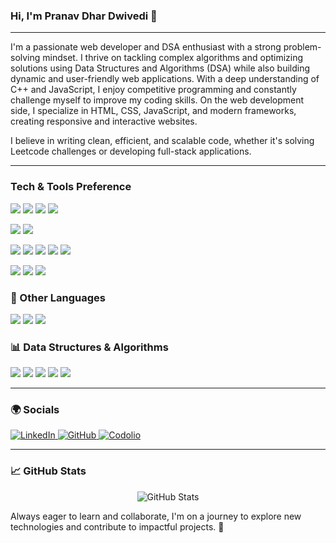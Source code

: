 ### Hi, I'm Pranav Dhar Dwivedi 👋

---

I'm a passionate web developer and DSA enthusiast with a strong problem-solving mindset. 
I thrive on tackling complex algorithms and optimizing solutions using Data Structures and Algorithms (DSA) while also building dynamic and user-friendly web applications. 
With a deep understanding of C++ and JavaScript, I enjoy competitive programming and constantly challenge myself to improve my coding skills. 
On the web development side, I specialize in HTML, CSS, JavaScript, and modern frameworks, creating responsive and interactive websites. 

I believe in writing clean, efficient, and scalable code, whether it's solving Leetcode challenges or developing full-stack applications. 

---

### Tech & Tools Preference


<p>
  <img src="https://img.shields.io/badge/-React-000000?style=flat&logo=react&logoColor=00c8ff">
  <img src="https://img.shields.io/badge/-HTML5-E34F26?style=flat&logo=html5&logoColor=white">
  <img src="https://img.shields.io/badge/-CSS3-1572B6?style=flat&logo=css3&logoColor=white">
  <img src="https://img.shields.io/badge/-JavaScript-F7DF1E?style=flat&logo=javascript&logoColor=000">
</p>
<p>
  <img src="https://img.shields.io/badge/-Node.js-3C873A?style=flat&logo=node.js&logoColor=white">
  <img src="https://img.shields.io/badge/-Express.js-404D59?style=flat&logo=express&logoColor=white">
</p>
<p>
  <img src="https://img.shields.io/badge/-Git-F05032?style=flat&logo=git&logoColor=white">
  <img src="https://img.shields.io/badge/-GitHub-181717?style=flat&logo=github&logoColor=white">
  <img src="https://img.shields.io/badge/-Hoppscotch-00A8E8?style=flat&logo=hoppscotch&logoColor=white">
  <img src="https://img.shields.io/badge/-VS%20Code-007ACC?style=flat&logo=visual-studio-code&logoColor=white">
  <img src="https://img.shields.io/badge/-npm-CB3837?style=flat&logo=npm&logoColor=white">
</p>

<p>
  <img src="https://img.shields.io/badge/-GitHub%20Pages-222222?style=flat&logo=githubpages&logoColor=white">
  <img src="https://img.shields.io/badge/-Vercel-000?style=flat&logo=vercel&logoColor=white">
  <img src="https://img.shields.io/badge/-Netlify-00C7B7?style=flat&logo=netlify&logoColor=white">
</p>

<!-- Languages -->
<h3>📖 Other Languages</h3>
<p>
  <img src="https://img.shields.io/badge/-C%20&%20C++-659ad2?style=flat&logo=c%2B%2B&logoColor=ffffff"> 
  <img src="https://img.shields.io/badge/-Java-F89820?style=flat&logo=java&logoColor=white">
  <img src="https://img.shields.io/badge/-Python-black?style=flat&logo=python&logoColor=white"> 
</p>

<!-- DSA -->
<h3>📊 Data Structures & Algorithms</h3>
<p>
  <img src="https://img.shields.io/badge/-C++-00599C?style=flat&logo=c%2b%2b&logoColor=white">
  <img src="https://img.shields.io/badge/-LeetCode-000000?style=flat&logo=leetcode&logoColor=FFA116">
  <img src="https://img.shields.io/badge/-CodeChef-5B4638?style=flat&logo=codechef&logoColor=white">
  <img src="https://img.shields.io/badge/-Codeforces-1F8ACB?style=flat&logo=codeforces&logoColor=white">
  <img src="https://img.shields.io/badge/GeeksforGeeks-2EC866?style=flat&logo=GeeksforGeeks&logoColor=white">
</p>

---

### 🌍 Socials

<p>
  <a href="https://www.linkedin.com/in/pranav-dhar-dwivedi-047548328/" target="_blank">
    <img alt="LinkedIn" src="https://img.shields.io/badge/-LinkedIn-0A66C2?style=flat&logo=linkedin&logoColor=white" />
  </a>
  <a href="https://github.com/pranavdhardwivedi2006" target="_blank">
    <img alt="GitHub" src="https://img.shields.io/badge/-GitHub-181717?style=flat&logo=github&logoColor=white" />
  </a>
  <a href="https://codolio.com/profile/pranavdhardwivedi" target="_blank">
    <img alt="Codolio" src="https://img.shields.io/badge/-Codolio-30336b?style=flat&logo=data&logoColor=white" />
  </a>
</p>

---
### 📈 GitHub Stats

<p align="center">
  <img src="https://github-readme-stats.vercel.app/api?username=pranavdhardwivedi2006&show_icons=true&theme=github_dark&hide_border=true" alt="GitHub Stats" />
</p>

Always eager to learn and collaborate, I'm on a journey to explore new technologies and contribute to impactful projects. 🚀

